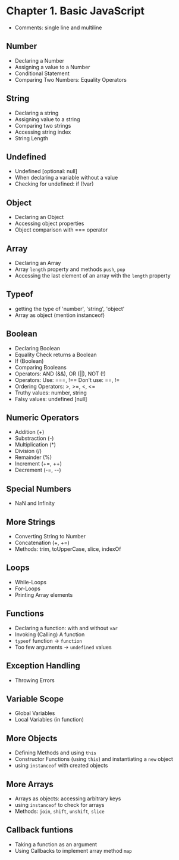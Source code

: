# Chapter 1. Basic JavaScript

* Comments: single line and multiline

## Number
* Declaring a Number
* Assigning a value to a Number 
* Conditional Statement
* Comparing Two Numbers: Equality Operators


## String
* Declaring a string
* Assigning value to a string
* Comparing two strings
* Accessing string index
* String Length

## Undefined
* Undefined [optional: null]
* When declaring a variable without a value 
* Checking for undefined: if (!var)

## Object
* Declaring an Object
* Accessing object properties
* Object comparison with === operator

## Array
* Declaring an Array
* Array `length` property and methods  `push`, `pop`
* Accessing the last element of an array with the `length` property

## Typeof
* getting the type of 'number', 'string', 'object'
* Array as object (mention instanceof)

## Boolean
* Declaring Boolean
* Equality Check returns a Boolean
* If (Boolean)
* Comparing Booleans
* Operators: AND (&&), OR (||), NOT (!)
* Operators: Use: ===, !==   Don't use: ==, !=
* Ordering Operators: >, >=, <, <=
* Truthy values: number, string
* Falsy values: undefined [null]

## Numeric Operators
* Addition (+)
* Substraction (-)
* Multiplication (*)
* Division (/)
* Remainder (%)
* Increment (+=, ++)
* Decrement (-=, --)

## Special Numbers
* NaN and Infinity

## More Strings
* Converting String to Number
* Concatenation (+, +=)
* Methods: trim, toUpperCase, slice, indexOf

## Loops
* While-Loops
* For-Loops
* Printing Array elements

## Functions
* Declaring a function: with and without `var`
* Invoking (Calling) A function
* `typeof` function -> `function`
* Too few arguments -> `undefined` values

## Exception Handling
* Throwing Errors

## Variable Scope
* Global Variables
* Local Variables (in function)

## More Objects
* Defining Methods and using `this`
* Constructor Functions (using `this`) and instantiating a `new` object
* using `instanceof` with created objects

## More Arrays
* Arrays as objects: accessing arbitrary keys 
* using `instanceof` to check for arrays
* Methods: `join`, `shift`, `unshift`, `slice`

## Callback funtions
* Taking a function as an argument
* Using Callbacks to implement array method `map`